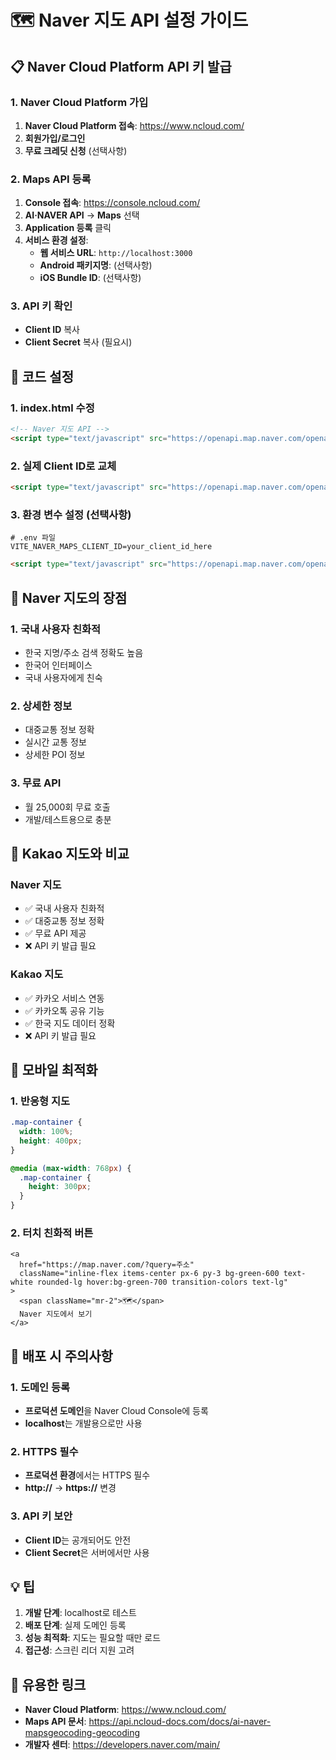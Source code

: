 # 🗺️ Naver 지도 API 설정 가이드

## 📋 Naver Cloud Platform API 키 발급

### 1. Naver Cloud Platform 가입
1. **Naver Cloud Platform 접속**: https://www.ncloud.com/
2. **회원가입/로그인**
3. **무료 크레딧 신청** (선택사항)

### 2. Maps API 등록
1. **Console 접속**: https://console.ncloud.com/
2. **AI·NAVER API** → **Maps** 선택
3. **Application 등록** 클릭
4. **서비스 환경 설정**:
   - **웹 서비스 URL**: `http://localhost:3000`
   - **Android 패키지명**: (선택사항)
   - **iOS Bundle ID**: (선택사항)

### 3. API 키 확인
- **Client ID** 복사
- **Client Secret** 복사 (필요시)

## 🔧 코드 설정

### 1. index.html 수정
```html
<!-- Naver 지도 API -->
<script type="text/javascript" src="https://openapi.map.naver.com/openapi/v3/maps.js?ncpClientId=YOUR_CLIENT_ID"></script>
```

### 2. 실제 Client ID로 교체
```html
<script type="text/javascript" src="https://openapi.map.naver.com/openapi/v3/maps.js?ncpClientId=실제_CLIENT_ID"></script>
```

### 3. 환경 변수 설정 (선택사항)
```env
# .env 파일
VITE_NAVER_MAPS_CLIENT_ID=your_client_id_here
```

```html
<script type="text/javascript" src="https://openapi.map.naver.com/openapi/v3/maps.js?ncpClientId=%VITE_NAVER_MAPS_CLIENT_ID%"></script>
```

## 🎯 Naver 지도의 장점

### 1. 국내 사용자 친화적
- 한국 지명/주소 검색 정확도 높음
- 한국어 인터페이스
- 국내 사용자에게 친숙

### 2. 상세한 정보
- 대중교통 정보 정확
- 실시간 교통 정보
- 상세한 POI 정보

### 3. 무료 API
- 월 25,000회 무료 호출
- 개발/테스트용으로 충분

## 🔄 Kakao 지도와 비교

### Naver 지도
- ✅ 국내 사용자 친화적
- ✅ 대중교통 정보 정확
- ✅ 무료 API 제공
- ❌ API 키 발급 필요

### Kakao 지도
- ✅ 카카오 서비스 연동
- ✅ 카카오톡 공유 기능
- ✅ 한국 지도 데이터 정확
- ❌ API 키 발급 필요

## 📱 모바일 최적화

### 1. 반응형 지도
```css
.map-container {
  width: 100%;
  height: 400px;
}

@media (max-width: 768px) {
  .map-container {
    height: 300px;
  }
}
```

### 2. 터치 친화적 버튼
```tsx
<a
  href="https://map.naver.com/?query=주소"
  className="inline-flex items-center px-6 py-3 bg-green-600 text-white rounded-lg hover:bg-green-700 transition-colors text-lg"
>
  <span className="mr-2">🗺️</span>
  Naver 지도에서 보기
</a>
```

## 🚀 배포 시 주의사항

### 1. 도메인 등록
- **프로덕션 도메인**을 Naver Cloud Console에 등록
- **localhost**는 개발용으로만 사용

### 2. HTTPS 필수
- **프로덕션 환경**에서는 HTTPS 필수
- **http://** → **https://** 변경

### 3. API 키 보안
- **Client ID**는 공개되어도 안전
- **Client Secret**은 서버에서만 사용

## 💡 팁

1. **개발 단계**: localhost로 테스트
2. **배포 단계**: 실제 도메인 등록
3. **성능 최적화**: 지도는 필요할 때만 로드
4. **접근성**: 스크린 리더 지원 고려

## 🔗 유용한 링크

- **Naver Cloud Platform**: https://www.ncloud.com/
- **Maps API 문서**: https://api.ncloud-docs.com/docs/ai-naver-mapsgeocoding-geocoding
- **개발자 센터**: https://developers.naver.com/main/ 